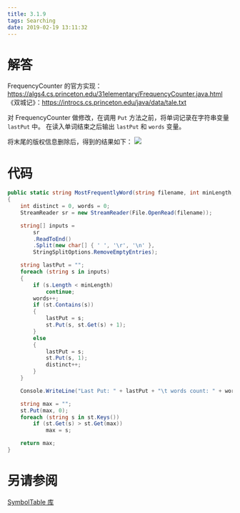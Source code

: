 ```yaml
---
title: 3.1.9
tags: Searching
date: 2019-02-19 13:11:32
---
```


# 解答

FrequencyCounter 的官方实现：<https://algs4.cs.princeton.edu/31elementary/FrequencyCounter.java.html>
《双城记》：<https://introcs.cs.princeton.edu/java/data/tale.txt>

对 FrequencyCounter 做修改，在调用 `Put` 方法之前，将单词记录在字符串变量 `lastPut` 中。
在读入单词结束之后输出 `lastPut` 和 `words` 变量。

将末尾的版权信息删除后，得到的结果如下：
![](./1.png)

# 代码

```csharp
public static string MostFrequentlyWord(string filename, int minLength, IST<string, int> st)
{
    int distinct = 0, words = 0;
    StreamReader sr = new StreamReader(File.OpenRead(filename));

    string[] inputs = 
        sr
        .ReadToEnd()
        .Split(new char[] { ' ', '\r', '\n' }, 
        StringSplitOptions.RemoveEmptyEntries);

    string lastPut = "";
    foreach (string s in inputs)
    {
        if (s.Length < minLength)
            continue;
        words++;
        if (st.Contains(s))
        {
            lastPut = s;
            st.Put(s, st.Get(s) + 1);
        }
        else
        {
            lastPut = s;
            st.Put(s, 1);
            distinct++;
        }
    }

    Console.WriteLine("Last Put: " + lastPut + "\t words count: " + words);

    string max = "";
    st.Put(max, 0);
    foreach (string s in st.Keys())
        if (st.Get(s) > st.Get(max))
            max = s;

    return max;
}
```

# 另请参阅

[SymbolTable 库](https://alg4.ikesnowy.com/docs/api/SymbolTable.html)
